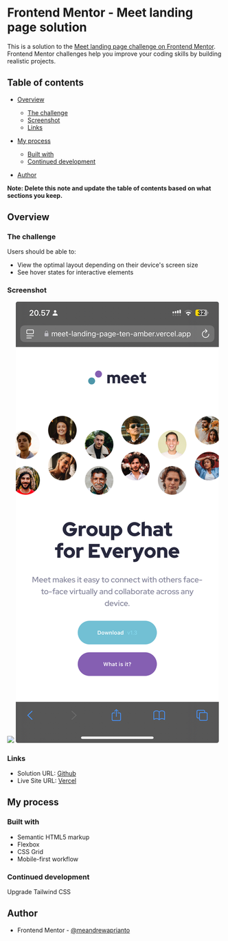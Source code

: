 # Frontend Mentor - Meet landing page solution

This is a solution to the [Meet landing page challenge on Frontend Mentor](https://www.frontendmentor.io/challenges/meet-landing-page-rbTDS6OUR). Frontend Mentor challenges help you improve your coding skills by building realistic projects.

## Table of contents

- [Overview](#overview)
  - [The challenge](#the-challenge)
  - [Screenshot](#screenshot)
  - [Links](#links)
- [My process](#my-process)

  - [Built with](#built-with)
  - [Continued development](#continued-development)

- [Author](#author)

**Note: Delete this note and update the table of contents based on what sections you keep.**

## Overview

### The challenge

Users should be able to:

- View the optimal layout depending on their device's screen size
- See hover states for interactive elements

### Screenshot

![](./assets/screenshot/meet-desktop.png.jpg)
![](./assets/screenshot/meet-mobile.jpeg)

### Links

- Solution URL: [Github](https://github.com/meandrewaprianto/meet-landing-page)
- Live Site URL: [Vercel](https://meet-landing-page-ten-amber.vercel.app)

## My process

### Built with

- Semantic HTML5 markup
- Flexbox
- CSS Grid
- Mobile-first workflow

### Continued development

Upgrade Tailwind CSS

## Author

- Frontend Mentor - [@meandrewaprianto](https://www.frontendmentor.io/profile/meandrewaprianto)
